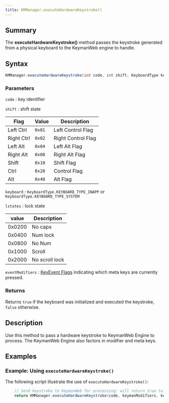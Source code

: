 ```yaml
---
title: KMManager.executeHardwareKeystroke()
---
```


## Summary
The **executeHardwareKeystroke()** method passes the keystroke generated from a physical keyboard to the KeymanWeb engine to handle.

## Syntax
```java
KMManager.executeHardwareKeystroke(int code, int shift, KeyboardType keyboard, int lstates, int eventModifiers)
```

### Parameters

`code`
: key identifier

`shift`
: shift state

|     Flag     |   Value  | Description                            |
|--------------|----------|----------------------------------------|
| Left Ctrl    | `0x01`   | Left Control Flag                      |
| Right Ctrl   | `0x02`   | Right Control Flag                     |
| Left Alt     | `0x04`   | Left Alt Flag                          |
| Right Alt    | `0x08`   | Right Alt Flag                         |
| Shift        | `0x10`   | Shift Flag                             |
| Ctrl         | `0x20`   | Control Flag                           |
| Alt          | `0x40`   | Alt Flag                               |

`keyboard`
: `KeyboardType.KEYBOARD_TYPE_INAPP` or `KeyboardType.KEYBOARD_TYPE_SYSTEM`

`lstates`
: lock state

| value  | Description    |
|--------|----------------|
| 0x0200 | No caps        |
| 0x0400 | Num lock       |
| 0x0800 | No Num         |
| 0x1000 | Scroll         |
| 0x2000 | No scroll lock |

`eventModifiers`
: [KeyEvent Flags](https://developer.android.com/reference/android/view/KeyEvent#getMetaState\(\)) indicating which meta keys are currently pressed.

### Returns
Returns `true` if the keyboard was initialized and executed the keystroke, `false` otherwise.

## Description
Use this method to pass a hardware keystroke to KeymanWeb Engine to process. The KeymanWeb Engine also factors in modifier and meta keys.

## Examples

### Example: Using `executeHardwareKeystroke()`
The following script illustrate the use of `executeHardwareKeystroke()`:

```java
    // Send keystroke to KeymanWeb for processing: will return true to swallow the keystroke
    return KMManager.executeHardwareKeystroke(code, keymanModifiers, keyboardType, Lstates, androidModifiers);
```
